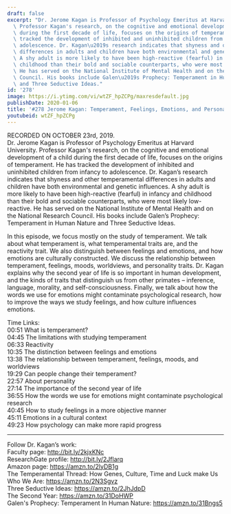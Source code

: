 ```yaml
---
draft: false
excerpt: "Dr. Jerome Kagan is Professor of Psychology Emeritus at Harvard University.\
  \ Professor Kagan's research, on the cognitive and emotional development of a child\
  \ during the first decade of life, focuses on the origins of temperament. He has\
  \ tracked the development of inhibited and uninhibited children from infancy to\
  \ adolescence. Dr. Kagan\u2019s research indicates that shyness and other temperamental\
  \ differences in adults and children have both environmental and genetic influences.\
  \ A shy adult is more likely to have been high-reactive (fearful) in infancy and\
  \ childhood than their bold and sociable counterparts, who were most likely low-reactive.\
  \ He has served on the National Institute of Mental Health and on the National Research\
  \ Council. His books include Galen\u2019s Prophecy: Temperament in Human Nature\
  \ and Three Seductive Ideas."
id: '278'
image: https://i.ytimg.com/vi/wtZF_hpZCPg/maxresdefault.jpg
publishDate: 2020-01-06
title: '#278 Jerome Kagan: Temperament, Feelings, Emotions, and Personality'
youtubeid: wtZF_hpZCPg
---
```

<div class="timelinks">

RECORDED ON OCTOBER 23rd, 2019.  
Dr. Jerome Kagan is Professor of Psychology Emeritus at Harvard University. Professor Kagan's research, on the cognitive and emotional development of a child during the first decade of life, focuses on the origins of temperament. He has tracked the development of inhibited and uninhibited children from infancy to adolescence. Dr. Kagan’s research indicates that shyness and other temperamental differences in adults and children have both environmental and genetic influences. A shy adult is more likely to have been high-reactive (fearful) in infancy and childhood than their bold and sociable counterparts, who were most likely low-reactive. He has served on the National Institute of Mental Health and on the National Research Council. His books include Galen’s Prophecy: Temperament in Human Nature and Three Seductive Ideas.

In this episode, we focus mostly on the study of temperament. We talk about what temperament is, what temperamental traits are, and the reactivity trait. We also distinguish between feelings and emotions, and how emotions are culturally constructed. We discuss the relationship between temperament, feelings, moods, worldviews, and personality traits. Dr. Kagan explains why the second year of life is so important in human development, and the kinds of traits that distinguish us from other primates – inference, language, morality, and self-consciousness. Finally, we talk about how the words we use for emotions might contaminate psychological research, how to improve the ways we study feelings, and how culture influences emotions.

Time Links:  
<time>00:51</time> What is temperament?  
<time>04:45</time> The limitations with studying temperament  
<time>06:33</time> Reactivity   
<time>10:35</time> The distinction between feelings and emotions   
<time>13:38</time> The relationship between temperament, feelings, moods, and worldviews  
<time>19:29</time> Can people change their temperament?  
<time>22:57</time> About personality  
<time>27:14</time> The importance of the second year of life    
<time>36:55</time> How the words we use for emotions might contaminate psychological research  
<time>40:45</time> How to study feelings in a more objective manner  
<time>45:11</time> Emotions in a cultural context  
<time>49:23</time> How psychology can make more rapid progress

---

Follow Dr. Kagan’s work:  
Faculty page: http://bit.ly/2kjxKNc  
ResearchGate profile: http://bit.ly/2Jflarq  
Amazon page: https://amzn.to/2lyDB1g  
The Temperamental Thread: How Genes, Culture, Time and Luck make Us Who We Are: https://amzn.to/2N3Sgvz  
Three Seductive Ideas: https://amzn.to/2JhJdpD  
The Second Year: https://amzn.to/31DoHWP  
Galen's Prophecy: Temperament In Human Nature: https://amzn.to/31Bngs5
</div>

